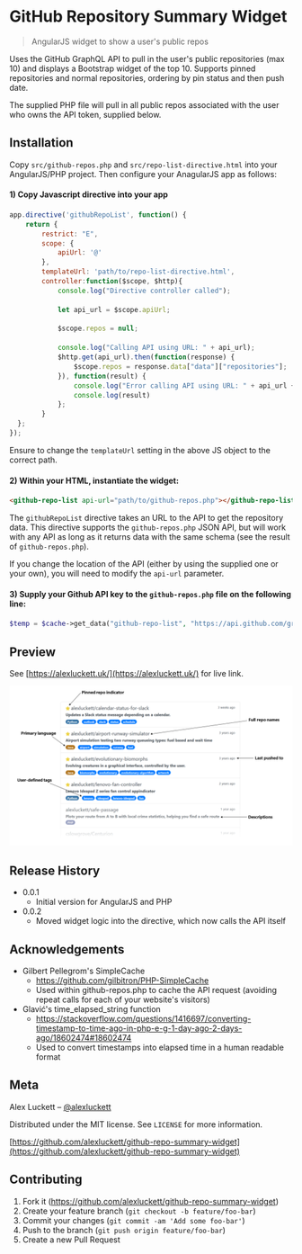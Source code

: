 # GitHub Repository Summary Widget
> AngularJS widget to show a user's public repos

Uses the GitHub GraphQL API to pull in the user's public repositories (max 10) and displays a Bootstrap widget of the top 10. Supports pinned repositories and normal repositories, ordering by pin status and then push date.

The supplied PHP file will pull in all public repos associated with the user who owns the API token, supplied below.

## Installation
Copy `src/github-repos.php` and `src/repo-list-directive.html` into your AngularJS/PHP project. Then configure your AnagularJS app as follows:

#### 1) Copy Javascript directive into your app
```javascript
app.directive('githubRepoList', function() {
    return {
        restrict: "E",
        scope: {
            apiUrl: '@'
        },
        templateUrl: 'path/to/repo-list-directive.html',
        controller:function($scope, $http){
            console.log("Directive controller called");

            let api_url = $scope.apiUrl;

            $scope.repos = null;

            console.log("Calling API using URL: " + api_url);
            $http.get(api_url).then(function(response) {
                $scope.repos = response.data["data"]["repositories"];
            }), function(result) {
                console.log("Error calling API using URL: " + api_url + ". Result: ");
                console.log(result)
            };
        }
  };
});
```
Ensure to change the `templateUrl` setting in the above JS object to the correct path.

#### 2) Within your HTML, instantiate the widget:
```html
<github-repo-list api-url="path/to/github-repos.php"></github-repo-list> 
```
The `githubRepoList` directive takes an URL to the API to get the repository data. This directive supports the `github-repos.php` JSON API, but will work with any API as long as it returns data with the same schema (see the result of `github-repos.php`).

If you change the location of the API (either by using the supplied one or your own), you will need to modify the `api-url` parameter.

#### 3) Supply your Github API key to the `github-repos.php` file on the following line:
```php
$temp = $cache->get_data("github-repo-list", "https://api.github.com/graphql", "API TOKEN HERE", $json_string);
```


## Preview
See [https://alexluckett.uk/](https://alexluckett.uk/) for live link.

![widget_preview](https://github.com/alexluckett/github-repo-summary-widget/raw/master/preview.png)

## Release History
* 0.0.1
    * Initial version for AngularJS and PHP
* 0.0.2
    * Moved widget logic into the directive, which now calls the API itself
    
## Acknowledgements
* Gilbert Pellegrom's SimpleCache
    * https://github.com/gilbitron/PHP-SimpleCache
    * Used within github-repos.php to cache the API request (avoiding repeat calls for each of your website's visitors)
* Glavić's time_elapsed_string function
    * https://stackoverflow.com/questions/1416697/converting-timestamp-to-time-ago-in-php-e-g-1-day-ago-2-days-ago/18602474#18602474
    * Used to convert timestamps into elapsed time in a human readable format

## Meta
Alex Luckett – [@alexluckett](https://twitter.com/alexluckett)

Distributed under the MIT license. See ``LICENSE`` for more information.

[https://github.com/alexluckett/github-repo-summary-widget](https://github.com/alexluckett/github-repo-summary-widget)

## Contributing
1. Fork it (<https://github.com/alexluckett/github-repo-summary-widget>)
2. Create your feature branch (`git checkout -b feature/foo-bar`)
3. Commit your changes (`git commit -am 'Add some foo-bar'`)
4. Push to the branch (`git push origin feature/foo-bar`)
5. Create a new Pull Request

